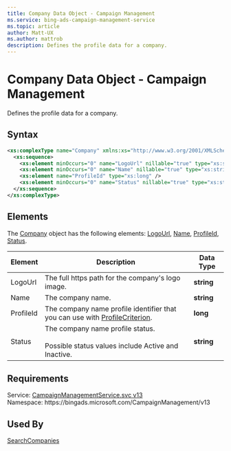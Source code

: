```yaml
---
title: Company Data Object - Campaign Management
ms.service: bing-ads-campaign-management-service
ms.topic: article
author: Matt-UX
ms.author: mattrob
description: Defines the profile data for a company.
---
```

# Company Data Object - Campaign Management
Defines the profile data for a company. 

## Syntax
```xml
<xs:complexType name="Company" xmlns:xs="http://www.w3.org/2001/XMLSchema">
  <xs:sequence>
    <xs:element minOccurs="0" name="LogoUrl" nillable="true" type="xs:string" />
    <xs:element minOccurs="0" name="Name" nillable="true" type="xs:string" />
    <xs:element name="ProfileId" type="xs:long" />
    <xs:element minOccurs="0" name="Status" nillable="true" type="xs:string" />
  </xs:sequence>
</xs:complexType>
```

## <a name="elements"></a>Elements

The [Company](company.md) object has the following elements: [LogoUrl](#logourl), [Name](#name), [ProfileId](#profileid), [Status](#status).

|Element|Description|Data Type|
|-----------|---------------|-------------|
|<a name="logourl"></a>LogoUrl|The full https path for the company's logo image.|**string**|
|<a name="name"></a>Name|The company name.|**string**|
|<a name="profileid"></a>ProfileId|The company name profile identifier that you can use with [ProfileCriterion](profilecriterion.md#profileid).|**long**|
|<a name="status"></a>Status|The company name profile status.<br/><br/>Possible status values include Active and Inactive.|**string**|

## Requirements
Service: [CampaignManagementService.svc v13](https://campaign.api.bingads.microsoft.com/Api/Advertiser/CampaignManagement/v13/CampaignManagementService.svc)  
Namespace: https\://bingads.microsoft.com/CampaignManagement/v13  

## Used By
[SearchCompanies](searchcompanies.md)  
